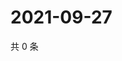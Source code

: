 # 2021-09-27

共 0 条

<!-- BEGIN -->
<!-- 最后更新时间 Mon Sep 27 2021 05:17:24 GMT+0800 (China Standard Time) -->

<!-- END -->

